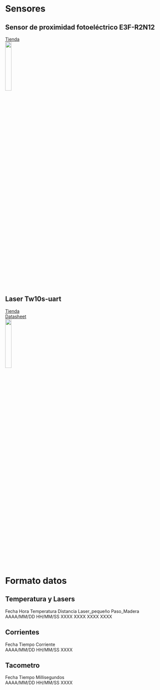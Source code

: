 # Sensores
## Sensor de proximidad fotoeléctrico E3F-R2N12 
[Tienda](https://naylampmechatronics.com/sensores-proximidad/294-sensor-de-proximidad-fotoelectrico-reflex-e3f-r2n12.html)<br>
<img src="https://m.media-amazon.com/images/I/51o9LTAJ4jL._SY445_SX342_QL70_ML2_.jpg" width=20% height=20%>

## Laser Tw10s-uart
[Tienda](https://www.alibaba.com/product-detail/Original-TW10S-UART-Laser-Measure-Sensor_1600941266053.html)<br>
[Datasheet](https://github.com/sainquake/tw10s/blob/master/datasheet.pdf)<br>
<img src="https://s.alicdn.com/@sc04/kf/H193bac415d5f4ccd924d03f881147bf2F.jpg_720x720q50.jpg" width=20% height=20%>

# Formato datos
## Temperatura y Lasers
Fecha Hora Temperatura Distancia Laser_pequeño Paso_Madera<br>
AAAA/MM/DD HH/MM/SS XXXX XXXX XXXX XXXX
## Corrientes
Fecha Tiempo Corriente<br>
AAAA/MM/DD HH/MM/SS XXXX
## Tacometro
Fecha Tiempo Millisegundos<br>
AAAA/MM/DD HH/MM/SS XXXX